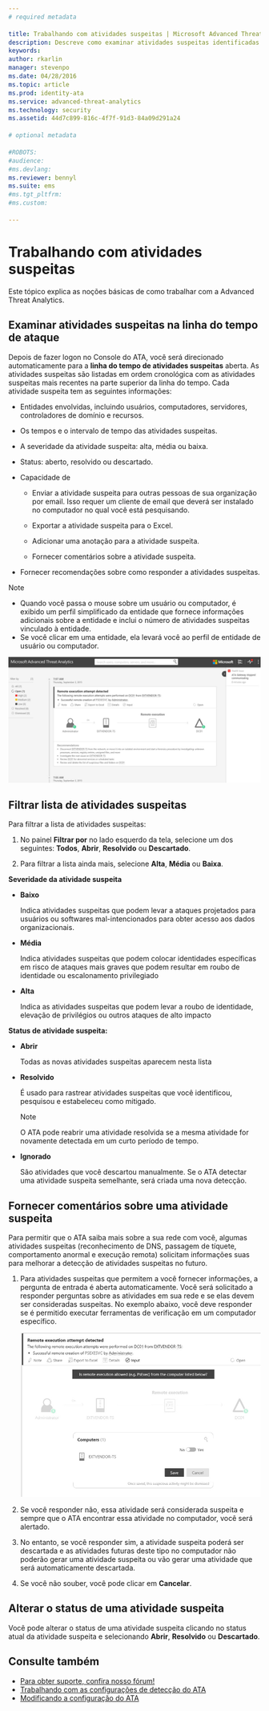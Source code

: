 ```yaml
---
# required metadata

title: Trabalhando com atividades suspeitas | Microsoft Advanced Threat Analytics
description: Descreve como examinar atividades suspeitas identificadas pelo ATA
keywords:
author: rkarlin
manager: stevenpo
ms.date: 04/28/2016
ms.topic: article
ms.prod: identity-ata
ms.service: advanced-threat-analytics
ms.technology: security
ms.assetid: 44d7c899-816c-4f7f-91d3-84a09d291a24

# optional metadata

#ROBOTS:
#audience:
#ms.devlang:
ms.reviewer: bennyl
ms.suite: ems
#ms.tgt_pltfrm:
#ms.custom:

---
```


# Trabalhando com atividades suspeitas
Este tópico explica as noções básicas de como trabalhar com a Advanced Threat Analytics.

## Examinar atividades suspeitas na linha do tempo de ataque
Depois de fazer logon no Console do ATA, você será direcionado automaticamente para a **linha do tempo de atividades suspeitas** aberta. As atividades suspeitas são listadas em ordem cronológica com as atividades suspeitas mais recentes na parte superior da linha do tempo.
Cada atividade suspeita tem as seguintes informações:

-   Entidades envolvidas, incluindo usuários, computadores, servidores, controladores de domínio e recursos.

-   Os tempos e o intervalo de tempo das atividades suspeitas.

-   A severidade da atividade suspeita: alta, média ou baixa.

-   Status: aberto, resolvido ou descartado.

-   Capacidade de

    -   Enviar a atividade suspeita para outras pessoas de sua organização por email. Isso requer um cliente de email que deverá ser instalado no computador no qual você está pesquisando.

    -   Exportar a atividade suspeita para o Excel.

    -   Adicionar uma anotação para a atividade suspeita.

    -   Fornecer comentários sobre a atividade suspeita.

-   Fornecer recomendações sobre como responder a atividades suspeitas.

> [!NOTE]
> -   Quando você passa o mouse sobre um usuário ou computador, é exibido um perfil simplificado da entidade que fornece informações adicionais sobre a entidade e inclui o número de atividades suspeitas vinculado à entidade.
> -   Se você clicar em uma entidade, ela levará você ao perfil de entidade de usuário ou computador.

![Imagem da linha do tempo das atividades suspeitas do ATA](media/ATA-Suspicious-Activity-Timeline.JPG)

## Filtrar lista de atividades suspeitas
Para filtrar a lista de atividades suspeitas:

1.  No painel **Filtrar por** no lado esquerdo da tela, selecione um dos seguintes: **Todos**, **Abrir**, **Resolvido** ou **Descartado**.

2.  Para filtrar a lista ainda mais, selecione **Alta**, **Média** ou **Baixa**.

**Severidade da atividade suspeita**

-   **Baixo**

    Indica atividades suspeitas que podem levar a ataques projetados para usuários ou softwares mal-intencionados para obter acesso aos dados organizacionais.

-   **Média**

    Indica atividades suspeitas que podem colocar identidades específicas em risco de ataques mais graves que podem resultar em roubo de identidade ou escalonamento privilegiado

-   **Alta**

    Indica as atividades suspeitas que podem levar a roubo de identidade, elevação de privilégios ou outros ataques de alto impacto

**Status de atividade suspeita:**

-   **Abrir**

    Todas as novas atividades suspeitas aparecem nesta lista

-   **Resolvido**

    É usado para rastrear atividades suspeitas que você identificou, pesquisou e estabeleceu como mitigado.

    > [!NOTE]
    > O ATA pode reabrir uma atividade resolvida se a mesma atividade for novamente detectada em um curto período de tempo.

-   **Ignorado**

    São atividades que você descartou manualmente. Se o ATA detectar uma atividade suspeita semelhante, será criada uma nova detecção.

## Fornecer comentários sobre uma atividade suspeita
Para permitir que o ATA saiba mais sobre a sua rede com você, algumas atividades suspeitas (reconhecimento de DNS, passagem de tíquete, comportamento anormal e execução remota) solicitam informações suas para melhorar a detecção de atividades suspeitas no futuro.

1.  Para atividades suspeitas que permitem a você fornecer informações, a pergunta de entrada é aberta automaticamente. Você será solicitado a responder perguntas sobre as atividades em sua rede e se elas devem ser consideradas suspeitas. No exemplo abaixo, você deve responder se é permitido executar ferramentas de verificação em um computador específico.

    ![O ATA fornece informações para uma imagem de atividades suspeitas](media/ATA-Input.JPG)

2.  Se você responder não, essa atividade será considerada suspeita e sempre que o ATA encontrar essa atividade no computador, você será alertado.

3.  No entanto, se você responder sim, a atividade suspeita poderá ser descartada e as atividades futuras deste tipo no computador não poderão gerar uma atividade suspeita ou vão gerar uma atividade que será automaticamente descartada.

4.  Se você não souber, você pode clicar em **Cancelar**.

## Alterar o status de uma atividade suspeita
Você pode alterar o status de uma atividade suspeita clicando no status atual da atividade suspeita e selecionando **Abrir**, **Resolvido** ou **Descartado**.

## Consulte também
- [Para obter suporte, confira nosso fórum!](https://social.technet.microsoft.com/Forums/security/en-US/home?forum=mata)
- [Trabalhando com as configurações de detecção do ATA](working-with-detection-settings.md)
- [Modificando a configuração do ATA](modifying-ata-configuration.md)


<!--HONumber=Apr16_HO2-->


